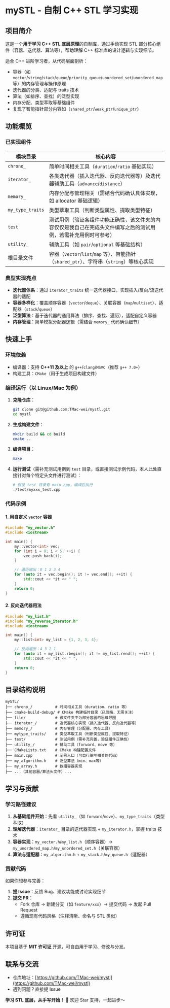 # mySTL - 自制 C++ STL 学习实现  

## 项目简介  
这是一个**用于学习 C++ STL 底层原理**的自制库，通过手动实现 STL 部分核心组件（容器、迭代器、算法等），帮助理解 C++ 标准库的设计逻辑与实现细节。  

适合 C++ 进阶学习者，从代码层面剖析：  
- 容器（如 `vector`/`string`/`stack`/`queue`/`priority_queue`/`unordered_set`/`unordered_map` 等）的内存管理与操作原理  
- 迭代器的分类、适配与 traits 技术  
- 算法（如排序、查找）的泛型实现  
- 内存分配、类型萃取等基础组件
- 复现了智能指针部分内容如（`shared_ptr`/`weak_ptr`/`unique_ptr`）

## 功能概览  
### 已实现组件  
| 模块目录       | 核心内容                                                                 |  
|----------------|--------------------------------------------------------------------------|  
| `chrono_`      | 简单时间相关工具（`duration`/`ratio` 基础实现）                          |  
| `iterator_`    | 各类迭代器（插入迭代器、反向迭代器等）及迭代器辅助工具（`advance`/`distance`） |  
| `memory_`      | 内存分配与管理相关（需结合代码确认具体实现，如 allocator 基础逻辑）       |  
| `my_type_traits` | 类型萃取工具（判断类型属性、提取类型特征）                               |  
| `test`         | 测试用例（验证各组件功能正确性，该文件夹的内容仅仅是我自己在完成头文件编写之后的测试用例，若需补充用例时可参考）                     |  
| `utility_`     | 辅助工具（如 `pair`/`optional` 等基础结构）                              |  
| 根目录文件     | 容器（`vector`/`list`/`map` 等）、智能指针（`shared_ptr`）、字符串（`string`）等核心实现 |  


### 典型实现亮点  
- **迭代器体系**：通过 `iterator_traits` 统一迭代器接口，实现插入/反向/流迭代器的适配  
- **容器多样化**：覆盖顺序容器（`vector`/`deque`）、关联容器（`map`/`multiset`）、适配器（`stack`/`queue`）  
- **泛型算法**：基于迭代器的通用算法（排序、查找、遍历），适配自定义容器  
- **内存管理**：简单模拟分配器逻辑（需结合 `memory_` 代码确认细节）  


## 快速上手  
### 环境依赖  
- 编译器：支持 **C++11 及以上** 的 `g++`/`clang`/`MSVC`（推荐 `g++ 7.0+`）  
- 构建工具：`CMake`（用于生成项目构建文件）  


### 编译运行（以 Linux/Mac 为例）  
1. **克隆仓库**：  
   ```bash  
   git clone git@github.com:TMac-wei/mystl.git  
   cd mystl  
   ```  

2. **生成构建文件**：  
   ```bash  
   mkdir build && cd build  
   cmake ..  
   ```  

3. **编译项目**：  
   ```bash  
   make  
   ```  

4. **运行测试**（需补充测试用例到 `test` 目录，或直接测试示例代码，本人此处直接针对每个特定头文件进行测试）：  
   ```bash  
   # 假设 test 目录有 main.cpp，编译后执行  
   ./test/myxxx_test.cpp  
   ```  


### 代码示例  
#### 1. 用自定义 `vector` 容器  
```cpp  
#include "my_vector.h"  
#include <iostream>  

int main() {  
    my::vector<int> vec;  
    for (int i = 0; i < 5; ++i) {  
        vec.push_back(i);  
    }  

    // 遍历输出：0 1 2 3 4  
    for (auto it = vec.begin(); it != vec.end(); ++it) {  
        std::cout << *it << " ";  
    }  
    return 0;  
}  
```  

#### 2. 反向迭代器用法  
```cpp  
#include "my_list.h"  
#include "my_reverse_iterator.h"  
#include <iostream>  

int main() {  
    my::list<int> my_list = {1, 2, 3, 4};  

    // 反向遍历：4 3 2 1  
    for (auto it = my_list.rbegin(); it != my_list.rend(); ++it) {  
        std::cout << *it << " ";  
    }  
    return 0;  
}  
```  


## 目录结构说明  
```  
mySTL/  
├── chrono_/          # 时间相关工具（duration、ratio 等）  
├── cmake-build-debug/ # CMake 构建临时目录（已忽略，无需关注）  
├── file/             # 该文件夹中为部分容器的思维导图 
├── iterator_/        # 迭代器核心实现（插入迭代器、反向迭代器等）  
├── memory_/          # 内存管理（分配器、内存工具）  
├── mytype_traits/    # 类型萃取工具（判断类型属性、提取特征）  
├── test/             # 测试用例（需补充完善，验证组件正确性）  
├── utility_/         # 辅助工具（forward、move 等）  
├── CMakeLists.txt    # CMake 构建配置文件  
├── main.cpp          # 示例入口（可自行编写相关的代码）  
├── my_algorithm.h    # 泛型算法（min、max等）  
├── my_array.h        # 数组容器实现  
├── ...（其他容器/算法头文件）...  
```  


## 学习与贡献  
### 学习路径建议  
1. **从基础组件开始**：先看 `utility_`（如 `forward`/`move`）、`my_type_traits`（类型萃取）  
2. **理解迭代器**：`iterator_` 目录的迭代器实现 + `my_iterator.h`，掌握 traits 技术  
3. **容器实现**：`my_vector.h`/`my_list.h`（顺序容器）→ `my_unordered_map.h`/`my_unordered_set.h`（关联容器）  
4. **算法与适配器**：`my_algorithm.h` + `my_stack.h`/`my_queue.h`（适配器）  


### 贡献代码  
如果你想参与完善：  
1. **提 Issue**：反馈 Bug、建议功能或讨论实现细节  
2. **提交 PR**：  
   - Fork 仓库 → 新建分支（如 `feature/xxx`）→ 提交代码 → 发起 Pull Request  
   - 遵循现有代码风格（注释清晰、命名与 STL 类似）  


## 许可证  
本项目基于 **MIT 许可证** 开源，可自由用于学习、修改与分发。  


## 联系与交流  
- 仓库地址：[https://github.com/TMac-wei/mystl](https://github.com/TMac-wei/mystl)  
- 遇到问题？直接提 Issue

**学习 STL 底层，从手写开始！** 🚀 欢迎 Star 支持，一起进步～
